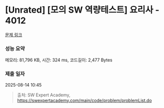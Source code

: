 # [Unrated] [모의 SW 역량테스트] 요리사 - 4012 

[문제 링크](https://swexpertacademy.com/main/code/problem/problemDetail.do?contestProbId=AWIeUtVakTMDFAVH) 

### 성능 요약

메모리: 81,796 KB, 시간: 324 ms, 코드길이: 2,477 Bytes

### 제출 일자

2025-08-14 10:45



> 출처: SW Expert Academy, https://swexpertacademy.com/main/code/problem/problemList.do